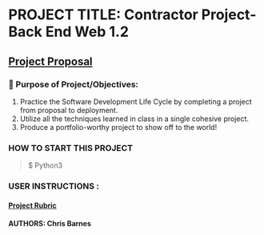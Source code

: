 # PROJECT TITLE: Contractor Project-Back End Web 1.2

## [Project Proposal](https://github.com/ChrisBarnes7404/BEW1.2-Contractor/blob/master/proposal.md)

### 📝 Purpose of Project/Objectives:

1. Practice the Software Development Life Cycle by completing a project from proposal to deployment.
2. Utilize all the techniques learned in class in a single cohesive project.
3. Produce a portfolio-worthy project to show off to the world!


### HOW TO START THIS PROJECT

> $ Python3 

### USER INSTRUCTIONS :


#### [Project Rubric](https://github.com/ChrisBarnes7404/BEW1.2-Contractor/blob/master/rubric.md)

#### AUTHORS: Chris Barnes